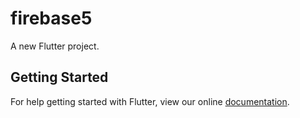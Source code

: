 # firebase5

A new Flutter project.

## Getting Started

For help getting started with Flutter, view our online
[documentation](https://flutter.io/).
